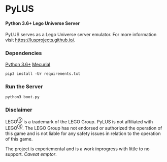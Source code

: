 # PyLUS
#### Python 3.6+ Lego Universe Server
PyLUS serves as a Lego Universe server emulator. For more information visit https://lusprojects.github.io/.

### Dependencies
[Python 3.6+](https://www.python.org/downloads/)
[Mecurial](https://www.mercurial-scm.org/downloads)
```
pip3 install -Ur requirements.txt
```

### Run the Server
```
python3 boot.py
```

### Disclaimer
LEGO<sup>Ⓡ</sup> is a trademark of the LEGO Group. PyLUS is not affiliated with LEGO<sup>Ⓡ</sup>. The LEGO Group has not endorsed or authorized the operation of this game and is not liable for any safety issues in relation to the operation of this game.

The project is experiemental and is a work inprogress with little to no support. *Caveat emptor*.